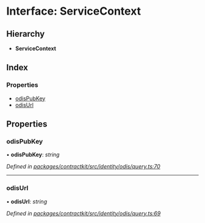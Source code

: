 # Interface: ServiceContext

## Hierarchy

* **ServiceContext**

## Index

### Properties

* [odisPubKey](_identity_odis_query_.servicecontext.md#odispubkey)
* [odisUrl](_identity_odis_query_.servicecontext.md#odisurl)

## Properties

###  odisPubKey

• **odisPubKey**: *string*

*Defined in [packages/contractkit/src/identity/odis/query.ts:70](https://github.com/celo-org/celo-monorepo/blob/master/packages/contractkit/src/identity/odis/query.ts#L70)*

___

###  odisUrl

• **odisUrl**: *string*

*Defined in [packages/contractkit/src/identity/odis/query.ts:69](https://github.com/celo-org/celo-monorepo/blob/master/packages/contractkit/src/identity/odis/query.ts#L69)*
